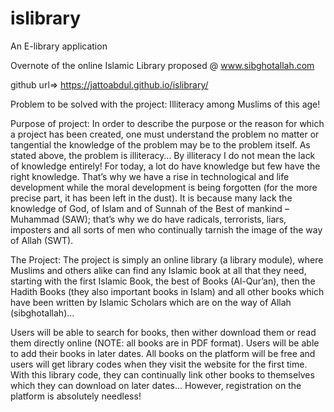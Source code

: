 # islibrary
An E-library application

Overnote of the online Islamic Library proposed @ www.sibghotallah.com

github url=> https://jattoabdul.github.io/islibrary/

Problem to be solved with the project: Illiteracy among Muslims of this age!

Purpose of project: In order to describe the purpose or the reason for which a project has been created, one must understand the problem no matter or tangential the knowledge of the problem may be to the problem itself. As stated above, the problem is illiteracy… By illiteracy I do not mean the lack of knowledge entirely! For today, a lot do have knowledge but few have the right knowledge. That’s why we have a rise in technological and life development while the moral development is being forgotten (for the more precise part, it has been left in the dust).  It is because many lack the knowledge of God, of Islam and of Sunnah of the Best of mankind – Muhammad (SAW); that’s why we do have radicals, terrorists, liars, imposters and all sorts of men who continually tarnish the image of the way of Allah (SWT). 

The Project: The project is simply an online library (a library module), where Muslims and others alike can find any Islamic book at all that they need, starting with the first Islamic Book, the best of Books (Al-Qur’an), then the Hadith Books (they also important books in Islam) and all other books which have been written by Islamic Scholars which are on the way of Allah (sibghotallah)… 

Users will be able to search for books, then wither download them or read them directly online (NOTE: all books are in PDF format). Users will be able to add their books in later dates. All books on the platform will be free and users will get library codes when they visit the website for the first time. With this library code, they can continually link other books to themselves which they can download on later dates… However, registration on the platform is absolutely needless!
